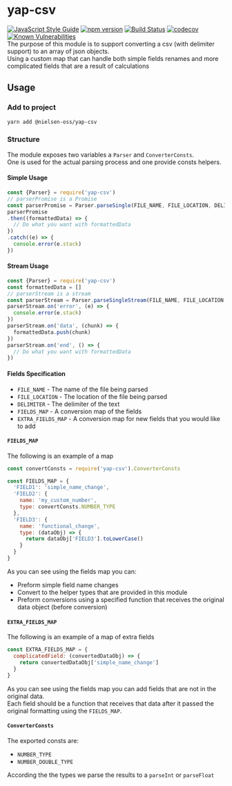 # yap-csv
[![JavaScript Style Guide](https://img.shields.io/badge/code_style-standard-brightgreen.svg)](https://standardjs.com) 
[![npm version](https://badge.fury.io/js/%40nielsen-oss%2Fyap-csv.svg)](https://badge.fury.io/js/%40nielsen-oss%2Fyap-csv)
[![Build Status](https://travis-ci.org/nielsen-oss/yap-csv.svg?branch=master)](https://travis-ci.org/nielsen-oss/yap-csv)
[![codecov](https://codecov.io/gh/nielsen-oss/yap-csv/branch/master/graph/badge.svg)](https://codecov.io/gh/nielsen-oss/yap-csv)
[![Known Vulnerabilities](https://snyk.io/test/github/nielsen-oss/yap-csv/badge.svg)](https://snyk.io/test/github/nielsen-oss/yap-csv)
<br/>
The purpose of this module is to support converting a csv (with delimiter support) to an array of json objects.<br/> 
Using a custom map that can handle both simple fields renames and more complicated fields that are a result of calculations

## Usage
### Add to project
```bash
yarn add @nielsen-oss/yap-csv
```
### Structure
The module exposes two variables a ```Parser``` and ```ConverterConsts```. <br/>
One is used for the actual parsing process and one provide consts helpers.

#### Simple Usage
```javascript
const {Parser} = require('yap-csv')
// parserPromise is a Promise
const parserPromise = Parser.parseSingle(FILE_NAME, FILE_LOCATION, DELIMITER, FIELDS_MAP, EXTRA_FIELDS_MAP)
parserPromise
.then((formattedData) => {
  // Do what you want with formattedData
})
.catch((e) => {
  console.error(e.stack)
})
```

#### Stream Usage
```javascript
const {Parser} = require('yap-csv')
const formattedData = []
// parserStream is a stream
const parserStream = Parser.parseSingleStream(FILE_NAME, FILE_LOCATION, DELIMITER, FIELDS_MAP, EXTRA_FIELDS_MAP)
parserStream.on('error', (e) => {
  console.error(e.stack)
})
parserStream.on('data', (chunk) => {
  formattedData.push(chunk)
})
parserStream.on('end', () => {
  // Do what you want with formattedData
})
```

#### Fields Specification

* ```FILE_NAME``` - The name of the file being parsed
* ```FILE_LOCATION``` - The location of the file being parsed
* ```DELIMITER``` - The delimiter of the text
* ```FIELDS_MAP``` - A conversion map of the fields
* ```EXTRA_FIELDS_MAP``` - A conversion map for new fields that you would like to add

#### ```FIELDS_MAP```
The following is an example of a map
```javascript
const convertConsts = require('yap-csv').ConverterConsts

const FIELDS_MAP = {
  'FIELD1': 'simple_name_change',
  'FIELD2': {
    name: 'my_custom_number',
    type: convertConsts.NUMBER_TYPE
  },
  'FIELD3': {
    name: 'functional_change',
    type: (dataObj) => {
      return dataObj['FIELD3'].toLowerCase()
    }
  }
}
```

As you can see using the fields map you can:
* Preform simple field name changes
* Convert to the helper types that are provided in this module
* Preform conversions using a specified function that receives the original data object (before conversion)

#### ```EXTRA_FIELDS_MAP``` 
The following is an example of a map of extra fields
```javascript
const EXTRA_FIELDS_MAP = {
  complicatedField: (convertedDataObj) => {
    return convertedDataObj['simple_name_change']
  }
}
```

As you can see using the fields map you can add fields that are not in the original data. <br/>
Each field should be a function that receives that data after it passed the original formatting using the ```FIELDS_MAP```.

#### ```ConverterConsts``` 
The exported consts are:
* ```NUMBER_TYPE```
* ```NUMBER_DOUBLE_TYPE```

According the the types we parse the results to a ```parseInt``` or ```parseFloat```

